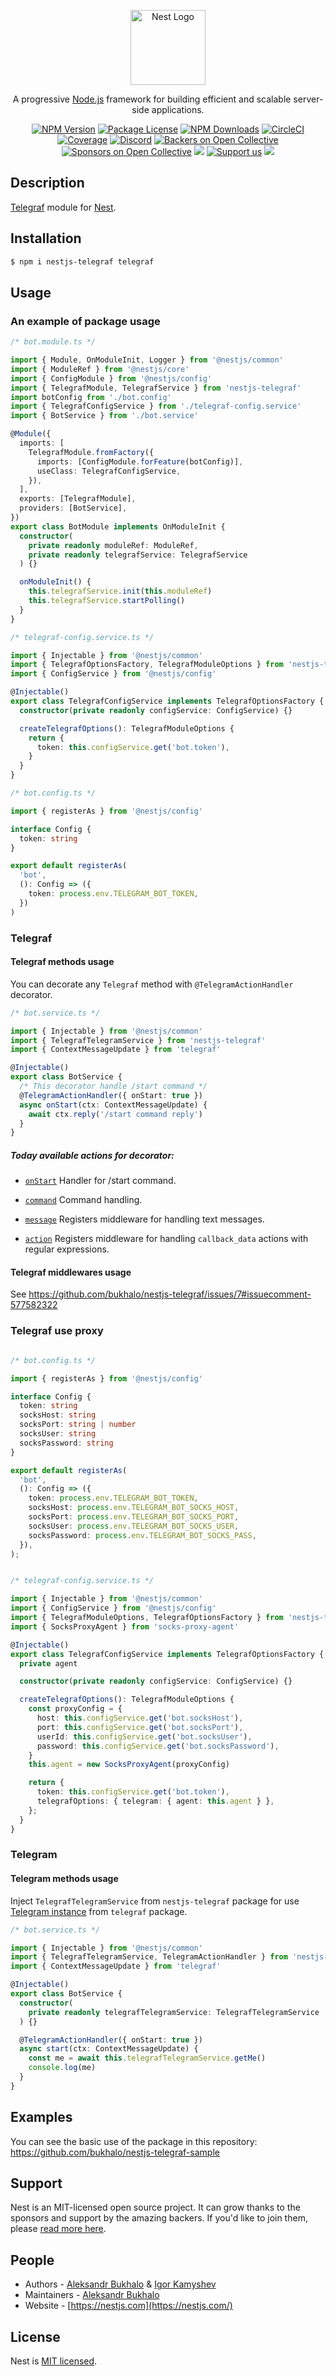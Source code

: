 <p align="center">
  <a href="http://nestjs.com/" target="blank"><img src="https://nestjs.com/img/logo-small.svg" width="120" alt="Nest Logo" /></a>
</p>

[circleci-image]: https://img.shields.io/circleci/build/github/nestjs/nest/master?token=abc123def456
[circleci-url]: https://circleci.com/gh/nestjs/nest

  <p align="center">A progressive <a href="http://nodejs.org" target="_blank">Node.js</a> framework for building efficient and scalable server-side applications.</p>
    <p align="center">
<a href="https://www.npmjs.com/~nestjscore" target="_blank"><img src="https://img.shields.io/npm/v/@nestjs/core.svg" alt="NPM Version" /></a>
<a href="https://www.npmjs.com/~nestjscore" target="_blank"><img src="https://img.shields.io/npm/l/@nestjs/core.svg" alt="Package License" /></a>
<a href="https://www.npmjs.com/~nestjscore" target="_blank"><img src="https://img.shields.io/npm/dm/@nestjs/core.svg" alt="NPM Downloads" /></a>
<a href="https://circleci.com/gh/nestjs/nest" target="_blank"><img src="https://img.shields.io/circleci/build/github/nestjs/nest/master" alt="CircleCI" /></a>
<a href="https://coveralls.io/github/nestjs/nest?branch=master" target="_blank"><img src="https://coveralls.io/repos/github/nestjs/nest/badge.svg?branch=master#9" alt="Coverage" /></a>
<a href="https://discord.gg/G7Qnnhy" target="_blank"><img src="https://img.shields.io/badge/discord-online-brightgreen.svg" alt="Discord"/></a>
<a href="https://opencollective.com/nest#backer" target="_blank"><img src="https://opencollective.com/nest/backers/badge.svg" alt="Backers on Open Collective" /></a>
<a href="https://opencollective.com/nest#sponsor" target="_blank"><img src="https://opencollective.com/nest/sponsors/badge.svg" alt="Sponsors on Open Collective" /></a>
  <a href="https://paypal.me/kamilmysliwiec" target="_blank"><img src="https://img.shields.io/badge/Donate-PayPal-ff3f59.svg"/></a>
    <a href="https://opencollective.com/nest#sponsor"  target="_blank"><img src="https://img.shields.io/badge/Support%20us-Open%20Collective-41B883.svg" alt="Support us"></a>
  <a href="https://twitter.com/nestframework" target="_blank"><img src="https://img.shields.io/twitter/follow/nestframework.svg?style=social&label=Follow"></a>
</p>

## Description

[Telegraf](https://github.com/telegraf/telegraf) module for [Nest](https://github.com/nestjs/nest).

## Installation

```bash
$ npm i nestjs-telegraf telegraf
```

## Usage

### An example of package usage

```typescript
/* bot.module.ts */

import { Module, OnModuleInit, Logger } from '@nestjs/common'
import { ModuleRef } from '@nestjs/core'
import { ConfigModule } from '@nestjs/config'
import { TelegrafModule, TelegrafService } from 'nestjs-telegraf'
import botConfig from './bot.config'
import { TelegrafConfigService } from './telegraf-config.service'
import { BotService } from './bot.service'

@Module({
  imports: [
    TelegrafModule.fromFactory({
      imports: [ConfigModule.forFeature(botConfig)],
      useClass: TelegrafConfigService,
    }),
  ],
  exports: [TelegrafModule],
  providers: [BotService],
})
export class BotModule implements OnModuleInit {
  constructor(
    private readonly moduleRef: ModuleRef,
    private readonly telegrafService: TelegrafService
  ) {}

  onModuleInit() {
    this.telegrafService.init(this.moduleRef)
    this.telegrafService.startPolling()
  }
}
```

```typescript
/* telegraf-config.service.ts */

import { Injectable } from '@nestjs/common'
import { TelegrafOptionsFactory, TelegrafModuleOptions } from 'nestjs-telegraf'
import { ConfigService } from '@nestjs/config'

@Injectable()
export class TelegrafConfigService implements TelegrafOptionsFactory {
  constructor(private readonly configService: ConfigService) {}

  createTelegrafOptions(): TelegrafModuleOptions {
    return {
      token: this.configService.get('bot.token'),
    }
  }
}
```

```typescript
/* bot.config.ts */

import { registerAs } from '@nestjs/config'

interface Config {
  token: string
}

export default registerAs(
  'bot',
  (): Config => ({
    token: process.env.TELEGRAM_BOT_TOKEN,
  })
)
```

### Telegraf

#### Telegraf methods usage
You can decorate any `Telegraf` method with `@TelegramActionHandler` decorator.

```typescript
/* bot.service.ts */

import { Injectable } from '@nestjs/common'
import { TelegrafTelegramService } from 'nestjs-telegraf'
import { ContextMessageUpdate } from 'telegraf'

@Injectable()
export class BotService {
  /* This decorator handle /start command */
  @TelegramActionHandler({ onStart: true })
  async onStart(ctx: ContextMessageUpdate) {
    await ctx.reply('/start command reply')
  }
}
```

##### Today available actions for decorator:

- [`onStart`](https://telegraf.js.org/#/?id=start) Handler for /start command.

- [`command`](https://telegraf.js.org/#/?id=command) Command handling.

- [`message`](https://telegraf.js.org/#/?id=hears) Registers middleware for handling text messages.

- [`action`](https://telegraf.js.org/#/?id=action) Registers middleware for handling `callback_data` actions with regular expressions.

#### Telegraf middlewares usage

See https://github.com/bukhalo/nestjs-telegraf/issues/7#issuecomment-577582322

### Telegraf use proxy

```typescript

/* bot.config.ts */

import { registerAs } from '@nestjs/config'

interface Config {
  token: string
  socksHost: string
  socksPort: string | number
  socksUser: string
  socksPassword: string
}

export default registerAs(
  'bot',
  (): Config => ({
    token: process.env.TELEGRAM_BOT_TOKEN,
    socksHost: process.env.TELEGRAM_BOT_SOCKS_HOST,
    socksPort: process.env.TELEGRAM_BOT_SOCKS_PORT,
    socksUser: process.env.TELEGRAM_BOT_SOCKS_USER,
    socksPassword: process.env.TELEGRAM_BOT_SOCKS_PASS,
  }),
);

```

```typescript

/* telegraf-config.service.ts */

import { Injectable } from '@nestjs/common'
import { ConfigService } from '@nestjs/config'
import { TelegrafModuleOptions, TelegrafOptionsFactory } from 'nestjs-telegraf'
import { SocksProxyAgent } from 'socks-proxy-agent'

@Injectable()
export class TelegrafConfigService implements TelegrafOptionsFactory {
  private agent

  constructor(private readonly configService: ConfigService) {}

  createTelegrafOptions(): TelegrafModuleOptions {
    const proxyConfig = {
      host: this.configService.get('bot.socksHost'),
      port: this.configService.get('bot.socksPort'),
      userId: this.configService.get('bot.socksUser'),
      password: this.configService.get('bot.socksPassword'),
    }
    this.agent = new SocksProxyAgent(proxyConfig)

    return {
      token: this.configService.get('bot.token'),
      telegrafOptions: { telegram: { agent: this.agent } },
    };
  }
}

```

### Telegram

#### Telegram methods usage

Inject `TelegrafTelegramService` from `nestjs-telegraf` package for use [Telegram instance](https://telegraf.js.org/#/?id=telegram) from `telegraf` package.

```typescript
/* bot.service.ts */

import { Injectable } from '@nestjs/common'
import { TelegrafTelegramService, TelegramActionHandler } from 'nestjs-telegraf'
import { ContextMessageUpdate } from 'telegraf'

@Injectable()
export class BotService {
  constructor(
    private readonly telegrafTelegramService: TelegrafTelegramService
  ) {}

  @TelegramActionHandler({ onStart: true })
  async start(ctx: ContextMessageUpdate) {
    const me = await this.telegrafTelegramService.getMe()
    console.log(me)
  }
}
```

## Examples

You can see the basic use of the package in this repository:
https://github.com/bukhalo/nestjs-telegraf-sample

## Support

Nest is an MIT-licensed open source project. It can grow thanks to the sponsors and support by the amazing backers. If you'd like to join them, please [read more here](https://docs.nestjs.com/support).

## People

- Authors - [Aleksandr Bukhalo](https://bukhalo.com/) & [Igor Kamyshev](https://kamyshev.me/)
- Maintainers - [Aleksandr Bukhalo](https://bukhalo.com/)
- Website - [https://nestjs.com](https://nestjs.com/)

## License

Nest is [MIT licensed](https://github.com/nestjs/nest/blob/master/LICENSE).
